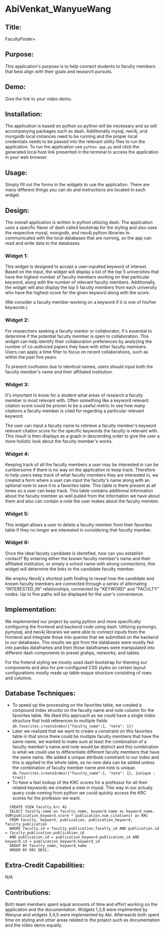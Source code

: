 # AbiVenkat_WanyueWang

## Title: 

FacultyFinder+

## Purpose: 
This application's purpose is to help connect students to faculty members that best align with their goals and research pursuits.

## Demo: 

Give the link to your video demo. 

## Installation: 

The application is based on python so python will be necessary and so will accompanying packages such as dash. Additionally mysql, neo4j, and mongodb local instances need to be running and the proper local credentials needs to be passed into the relevant utility files to run the application. To run the application use `python app.py` and click the generated local host link presented in the terminal to access the application in your web browser.

## Usage: 

Simply fill out the forms in the widgets to use the application. There are many different things you can do and instructions are located in each widget. 

## Design: 

The overall application is written in python utilizing dash. The application uses a specific flavor of dash called bootstrap for the styling and also uses the respective mysql, mongodb, and neo4j python libraries to communicated with the local databases that are running, so the app can read and write data to the databases. 



### Widget 1:

This widget is designed to accept a user-inputted keyword of interest. Based on the input, the widget will display a list of the top 5 universities that have the highest number of faculty members working on that particular keyword, along with the number of relevant faculty members. Additionally, the widget will also display the top 5 faculty members from each university who have the highest score for the given keyword along with the score. 

(We consider a faculty member working on a keyword if it is one of his/her keywords.)



### Widget 2:

For researchers seeking a faculty mentor or collaborator, it's essential to determine if the potential faculty member is open to collaboration. This widget can help identify their collaboration preferences by analyzing the number of co-authored papers they have with other faculty members. Users can apply a time filter to focus on recent collaborations, such as within the past five years.

To prevent confusion due to identical names, users should input both the faculty member's name and their affiliated institution.

### Widget 3:

It's important to know for a student what areas of research a faculty member is most relevant with. Often something like a keyword relevant citation score could be proven to be a useful metric to see how many citations a faculty member is cited for regarding a particular relevant keyword.

The user can input a faculty name to retirieve a faculty member's keyword relevant citation score for the specific keywords the faculty is relevant with. This result is then displays as a graph in descending order to give the user a more holistic look about the faculty member's works.


### Widget 4:

Keeping track of all the faculty members a user may be interested in can be cumbersome if there is no way on the application to keep track. Therefore to help users keep track of what faculty members they are interested in, we created a form where a user can input the faculty's name along with an optional note to save it to a favorites table. This table is there present at all times so a user can keep track. This table contains additional information about the faculty member as well pulled from the information we have about them and also can contain a note the user makes about the faculty member. 

### Widget 5:

This widget allows a user to delete a faculty member from their favorites table if they no longer are interested in considering that faculty member.

### Widget 6:

Once the ideal faculty candidate is identified, how can you establish contact? By entering either the known faculty member's name and their affiliated institution, or simply a school name with strong connections, this widget will determine the links to the candidate faculty member.

We employ Neo4j's shortest path finding to reveal how the candidate and known faculty members are connected through a series of alternating "INTERESTED_IN" relationships, connected by "KEYWORD" and "FACULTY" nodes. Up to five paths will be displayed for the user's convenience.



## Implementation: 

We implemented our project by using python and more specifically configuring the frontend and backend code using dash. Utilizing pymongo, pymysql, and neo4j libraries we were able to connect inputs from the frontend and integrate those into queries that we submitted on the backend to our databases. The results we got from the databases were mostly fed into pandas dataframes and then those dataframes were manipulated into different dash components to preset grahps, networks, and tables. 

For the frotend styling we mostly used dash bootstrap for theming our components and also for pre-configured CSS styles on certain layout configurations mostly made up table-esque structure consisting of rows and columns.

## Database Techniques: 

  - To speed up the processing on the favorites table, we created a compound index structio on the faculty name and note column for the favorites table. We     liked this approach as we could have a single index structure that hold references to multiple fields
    `db.favorites.createIndex({"faculty_name":1, "note": 1})`
  - Later we realized that we want to create a constraint on this favorites table in that since there could be multiple faculty members that have the same       name, we wanted to make sure at least the combination of a faculty member's name and note would be distinct and this combination is what we could use to     differentiate different faculty members that have the same name. We added a unique attribute constraint to our index and this is applied to the whole         table, so no new data can be added unless the combination of faculty member name and note is unique.
    `db.favorites.createIndex({"faculty_name":1, "note": 1}, {unique : true})`
  - To have a fast lookup of the KRC scores for a professor for all their related keywords we created a view in mysql. This way in our actualy query code coming from python we could quickly access the KRC scores for the professor we want.
  ``` 
    CREATE VIEW faculty_krc AS 
    SELECT faculty.name as faculty_name, keyword.name as keyword_name, SUM(publication_keyword.score * publication.num_citations) as KRC
    FROM faculty, keyword, publication, publication_keyword, faculty_publication
    WHERE faculty.id = faculty_publication.faculty_id AND publication.id = faculty_publication.publication_id
    AND publication.id = publication_keyword.publication_id AND keyword.id = publication_keyword.keyword_id
    GROUP BY faculty_name, keyword_name
    ORDER BY KRC DESC;
  ```
## Extra-Credit Capabilities: 

N/A

## Contributions: 

Both team members spent equal amounts of time and effort working on the application and the documentation. Widgets 1,2,6 were implmented by Wanyue and widgets 3,4,5 were implemented by Abi. Afterwards both spent time on styling and other areas related to the project such as documentation and the video demo equally.
